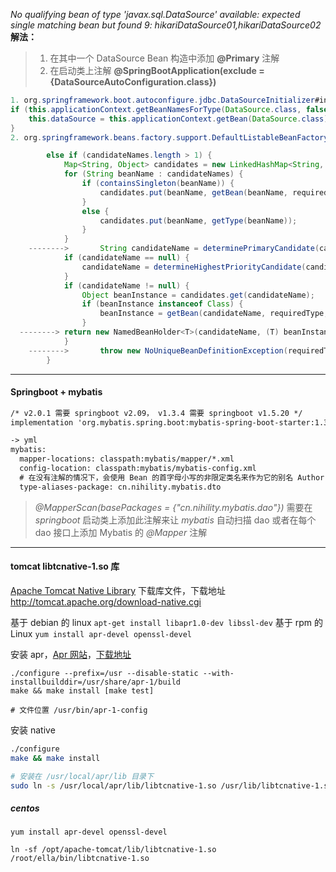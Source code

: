 *No qualifying bean of type 'javax.sql.DataSource' available: expected single matching bean but found 9: hikariDataSource01,hikariDataSource02*
**解法：**

>1. 在其中一个 DataSource Bean 构造中添加 **@Primary** 注解
>2. 在启动类上注解 **@SpringBootApplication(exclude = {DataSourceAutoConfiguration.class})**

```java
1. org.springframework.boot.autoconfigure.jdbc.DataSourceInitializer#init
if (this.applicationContext.getBeanNamesForType(DataSource.class, false, false).length > 0) {
	this.dataSource = this.applicationContext.getBean(DataSource.class);
}
2. org.springframework.beans.factory.support.DefaultListableBeanFactory#resolveNamedBean(java.lang.Class<T>, java.lang.Object...)

		else if (candidateNames.length > 1) {
			Map<String, Object> candidates = new LinkedHashMap<String, Object>(candidateNames.length);
			for (String beanName : candidateNames) {
				if (containsSingleton(beanName)) {
					candidates.put(beanName, getBean(beanName, requiredType, args));
				}
				else {
					candidates.put(beanName, getType(beanName));
				}
			}
	-------->		String candidateName = determinePrimaryCandidate(candidates, requiredType);
			if (candidateName == null) {
				candidateName = determineHighestPriorityCandidate(candidates, requiredType);
			}
			if (candidateName != null) {
				Object beanInstance = candidates.get(candidateName);
				if (beanInstance instanceof Class) {
					beanInstance = getBean(candidateName, requiredType, args);
				}
  -------->	return new NamedBeanHolder<T>(candidateName, (T) beanInstance);
			}
	-------->		throw new NoUniqueBeanDefinitionException(requiredType, candidates.keySet());
		}
```



---

#### Springboot + mybatis

```xml
/* v2.0.1 需要 springboot v2.09， v1.3.4 需要 springboot v1.5.20 */
implementation 'org.mybatis.spring.boot:mybatis-spring-boot-starter:1.3.4'

-> yml
mybatis:
  mapper-locations: classpath:mybatis/mapper/*.xml
  config-location: classpath:mybatis/mybatis-config.xml
  # 在没有注解的情况下，会使用 Bean 的首字母小写的非限定类名来作为它的别名 Author -> author, 若有注解，则别名为其注解值
  type-aliases-package: cn.nihility.mybatis.dto
```

> *@MapperScan(basePackages = {"cn.nihility.mybatis.dao"})*
> 需要在 *springboot* 启动类上添加此注解来让 *mybatis* 自动扫描 dao 或者在每个 dao 接口上添加 Mybatis 的 *@Mapper*  注解

---

#### tomcat libtcnative-1.so 库

[Apache Tomcat Native Library](http://tomcat.apache.org/native-doc/) 下载库文件，下载地址 http://tomcat.apache.org/download-native.cgi

基于 debian 的 linux `apt-get install libapr1.0-dev libssl-dev`
基于 rpm 的 Linux `yum install apr-devel openssl-devel`

安装 apr，[Apr 网站](http://www.linuxfromscratch.org/blfs/view/svn/general/apr.html)，[下载地址](https://archive.apache.org/dist/apr/apr-1.7.0.tar.bz2)

```
./configure --prefix=/usr --disable-static --with-installbuilddir=/usr/share/apr-1/build
make && make install [make test]

# 文件位置 /usr/bin/apr-1-config
```

安装 native

```bash
./configure
make && make install

# 安装在 /usr/local/apr/lib 目录下
sudo ln -s /usr/local/apr/lib/libtcnative-1.so /usr/lib/libtcnative-1.so
```

##### centos

```
yum install apr-devel openssl-devel

ln -sf /opt/apache-tomcat/lib/libtcnative-1.so /root/ella/bin/libtcnative-1.so
```

